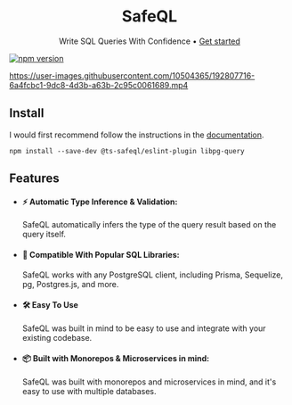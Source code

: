 <h1 align="center">SafeQL</h1>
<p align="center">
  Write SQL Queries With Confidence •
  <a href="https://safeql.dev">Get started</a>
</p>

[![npm version](https://badge.fury.io/js/@ts-safeql%2Feslint-plugin.svg)](https://www.npmjs.com/package/@ts-safeql/eslint-plugin)


https://user-images.githubusercontent.com/10504365/192807716-6a4fcbc1-9dc8-4d3b-a63b-2c95c0061689.mp4


## Install

I would first recommend follow the instructions in the [documentation](https://www.safeql.dev/guide/getting-started.html).

```
npm install --save-dev @ts-safeql/eslint-plugin libpg-query
```

## Features

- #### ⚡️ Automatic Type Inference & Validation:

  SafeQL automatically infers the type of the query result based on the query itself.

- #### 🖖 Compatible With Popular SQL Libraries:

  SafeQL works with any PostgreSQL client, including Prisma, Sequelize, pg, Postgres.js, and more.

- #### 🛠️ Easy To Use

  SafeQL was built in mind to be easy to use and integrate with your existing codebase.

- #### 📦 Built with Monorepos & Microservices in mind:

  SafeQL was built with monorepos and microservices in mind, and it's easy to use with multiple databases.
